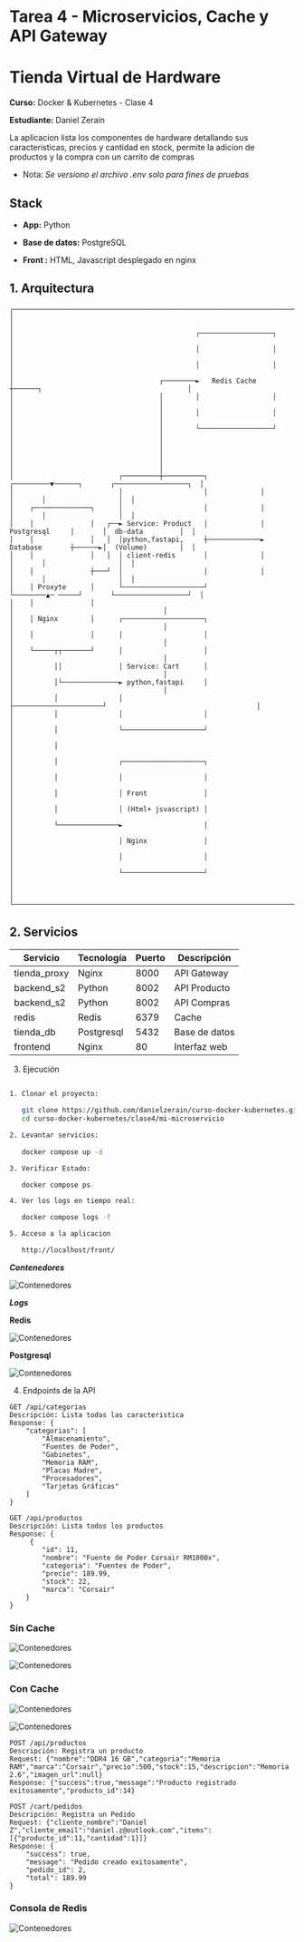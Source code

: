 # Tarea 4 - Microservicios, Cache y API Gateway

# Tienda Virtual de Hardware

**Curso:** Docker & Kubernetes - Clase 4

**Estudiante:** Daniel Zerain

La aplicacion lista los componentes de hardware detallando sus caracteristicas, precios y cantidad en stock, permite la adicion de productos y la compra con un carrito de compras

* Nota: *Se versiono el archivo .env solo para fines de pruebas* 

## Stack

- **App:** Python

- **Base de datos:** PostgreSQL

- **Front :** HTML, Javascript desplegado en nginx


## 1. Arquitectura

```
┌────────────────────────────────────────────────────────────────────────────────────────────────────────────┐
│                                                                                                            │
│                                             ┌──────────────────┐                                           │
│                                             │                  │                                           │
│                                             │                  │                                           │
│                                    ┌────────►   Redis Cache    ┼──────┐                                    │
│                                    │        │                  │      │                                    │
│                                    │        │                  │      │                                    │
│                                    │        └──────────────────┘      │                                    │
│                                    │                                  │                                    │
│                                    │                                  │                                    │
│                          ┌─────────┼──────────┐             ┌─────────▼──────┐       ┌──────────────────┐  │
│                          │                    │             │                │       │                  │  │
│    ┌──────────────┐      │                    │             │                │       │                  │  │
│    │              │   ┌──► Service: Product   │             │ Postgresql     │       │  db-data         │  │
│    │              │   │  │python,fastapi,     ┼─────────────► Database       ┼──────►│  (Volume)        │  │
│    │              │   │  │ client-redis       │             │                │       │                  │  │
│    │              ┼───┘  │                    │             │                │       │                  │  │
│    │ Proxyte      │      └────────────────────┘             └────────▲─ ─────┘       └──────────────────┘  │
│    │              │                                                  │                                     │
│    │ Nginx        │      ┌────────────────────┐                      │                                     │
│    │              │      │                    │                      │                                     │
│    └─────┬┬───────┘      │                    │                      │                                     │
│          ││              │ Service: Cart      │                      │                                     │
│          │└──────────────► python,fastapi     │                      │                                     │
│          │               │                    ├──────────────────────┘                                     │
│          │               │                    │                                                            │
│          │               └────────────────────┘                                                            │
│          │                                                                                                 │
│          │               ┌────────────────────┐                                                            │
│          │               │                    │                                                            │
│          │               │ Front              │                                                            │
│          │               │ (Html+ jsvascript) │                                                            │
│          └───────────────►                    │                                                            │
│                          │ Nginx              │                                                            │
│                          │                    │                                                            │
│                          └────────────────────┘                                                            │
│                                                                                                            │
└────────────────────────────────────────────────────────────────────────────────────────────────────────────┘
```

## 2. Servicios

| Servicio | Tecnología | Puerto | Descripción |
|----------|------------|--------|-------------|
| tienda_proxy | Nginx | 8000 | API Gateway |
| backend_s2 | Python | 8002 | API Producto |
| backend_s2 | Python | 8002 | API Compras |
| redis | Redis | 6379 | Cache |
| tienda_db | Postgresql | 5432 | Base de datos |
| frontend | Nginx | 80 | Interfaz web |

3. Ejecución

```bash

1. Clonar el proyecto:
   
   git clone https://github.com/danielzerain/curso-docker-kubernetes.git
   cd curso-docker-kubernetes/clase4/mi-microservicio

2. Levantar servicios:
   
   docker compose up -d

3. Verificar Estado:

   docker compose ps

4. Ver los logs en tiempo real:

   docker compose logs -f

5. Acceso a la aplicacion

   http://localhost/front/

```

***Contenedores*** 

![Contenedores](screenshots/captura2.png)

***Logs***

**Redis**

![Contenedores](screenshots/captura4.png)

**Postgresql**

![Contenedores](screenshots/captura3.png)

4. Endpoints de la API

```
GET /api/categorias
Descripción: Lista todas las caracteristica
Response: {
    "categorias": [
        "Almacenamiento",
        "Fuentes de Poder",
        "Gabinetes",
        "Memoria RAM",
        "Placas Madre",
        "Procesadores",
        "Tarjetas Gráficas"
    ]
}
```

```
GET /api/productos
Descripción: Lista todos los productos
Response: {
     {
        "id": 11,
        "nombre": "Fuente de Poder Corsair RM1000x",
        "categoria": "Fuentes de Poder",
        "precio": 189.99,
        "stock": 22,
        "marca": "Corsair"
    }
}
```

### Sin Cache

![Contenedores](screenshots/captura5.png)

![Contenedores](screenshots/captura6.png)

### Con Cache

![Contenedores](screenshots/captura7.png)

![Contenedores](screenshots/captura8.png)


```
POST /api/productos
Descripción: Registra un producto
Request: {"nombre":"DDR4 16 GB","categoria":"Memoria RAM","marca":"Corsair","precio":500,"stock":15,"descripcion":"Memoria 2.6","imagen_url":null}
Response: {"success":true,"message":"Producto registrado exitosamente","producto_id":14}
```

```
POST /cart/pedidos
Descripción: Registra un Pedido
Request: {"cliente_nombre":"Daniel Z","cliente_email":"daniel.z@outlook.com","items":[{"producto_id":11,"cantidad":1}]}
Response: {
    "success": true,
    "message": "Pedido creado exitosamente",
    "pedido_id": 2,
    "total": 189.99
}
```

### Consola de Redis

![Contenedores](screenshots/captura9.png)